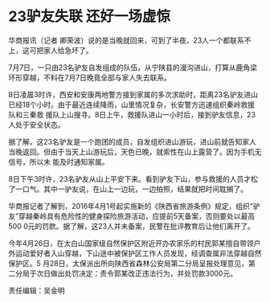 # 23驴友失联 还好一场虚惊

华商报讯（记者 卿荣波）说的是当晚就回来，可到了半夜，23人一个都联系不上，这可把家人给急坏了。

7月7日，一只由23名驴友自发组成的队伍，从宁陕县的漫沟进山，打算从鹿角梁环形穿越，不料在7月7日晚竟全部与家人失去联系。

8日凌晨3时许，西安和安康两地警方接到家属的多次求助时，距离23名驴友进山已经18个小时。由于最近连续降雨，山里情况复杂，长安警方迅速组织秦岭救援队和三秦救
援队上山搜寻。8日上午，救援队进山一小时后，接到驴友信息，23人处于安全状态。

据了解，这23名驴友是一个跑团的成员，自发组织进山游玩，进山前就告知家人当晚返回。但由于当天上山游玩后，天色已晚，就索性在山上露营了。因为手机无信号，所以未
能及时通知家属。

8日下午3时许，23名驴友从山上平安下来。看到驴友下山，参与救援的人员才松了一口气。其中一驴友说，在山上一边玩，一边拍照，结果就把时间耽搁了。

华商报记者了解到，2016年4月1号起实施新的《陕西省旅游条例》规定，组织“驴友”穿越秦岭具有危险性的健身探险旅游活动，应提前5天备案，否则要处以最高500
0元的罚款。据了解，这23人并未备案，民警在批评教育后让他们离开了。

今年4月26日，在太白山国家级自然保护区附近开办农家乐的村民郭某擅自带领户外运动爱好者入山穿越，下山途中被保护区工作人员发现，经调查属非法穿越自然保护区。5
月28日，太保派出所向陕西省森林公安局第二分局呈报处理意见，第二分局于次日做出处罚决定：责令郭某改正违法行为，并处罚款3000元。

责任编辑：吴金明

